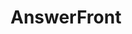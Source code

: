 # AnswerFront
<script type="text/javascript">
//Fuzbuz задачи. Задача 1
"use strict";
function dscount(str, s1, s2)
{
	str = str.toUpperCase();
	s1 = s1.toUpperCase();
	s2 = s2.toUpperCase();
	
	var n;
	var l = str.length;
	var count = 0;
	for (n=0; n < l; ++n)
	{
		if ((str[n] == s1) && (str[ n + 1 ] == s2))
		{
			count = count + 1;
		}
	}
	return count;
}
// Для удобства можно использовать эти тесты:
try {
    test(dscount, ['ab___ab__', 'a', 'b'], 2);
	test(dscount, ['___cd____', 'c', 'd'], 1);
    test(dscount, ['de_______', 'd', 'e'], 1);
    test(dscount, ['12_12__12', '1', '2'], 3);
    test(dscount, ['_ba______', 'a', 'b'], 0);
    test(dscount, ['_a__b____', 'a', 'b'], 0);
    test(dscount, ['-ab-аb-ab', 'a', 'b'], 2);
    test(dscount, ['aAa', 'a', 'a'], 2);

    console.info("Congratulations! All tests success passed.");
} catch(e) {
    console.error(e);
}
// Простая функция тестирования
function test(call, args, count, n) {
    let r = (call.apply(n, args) === count);
    console.assert(r, `Finded items count: ${count}`);
    if (!r) throw "Test failed!";
}

//==============================================================================\///Задача 2

function checkSyntax(string)
{
    var n;
    var l = string.length;
    var stack = [];
    var ob = {'<': '>', '(': ')', '[': ']', '{': '}'};
    var cb = {'>': '<', ')': '(', ']': '[', '}': '{'};

    var char;
    var br;


    for (n=0; n < l; n++)
    {
        char = string.charAt(n);
        if(ob[char])
        {
            stack.push(char);
        }
        else
        if(cb[char])
        {
            if(( stack.length == 0 ) || ( ob[stack[stack.length - 1]] != char ))
                return 1;

            stack.pop();
        }
    }
    return stack.length == 0 ? 0 : 1;
}	



if(! (checkSyntax("---(++++)----") == 0))
    alert("1");
    
if(! (checkSyntax("") == 0))
    alert("2");

if(! (checkSyntax("before ( middle []) after ") == 0))
    alert("3");

if(! (checkSyntax(") (") == 1))
    alert("4");

if(! (checkSyntax("} {") == 1))
    alert("5");

if(! (checkSyntax("<(   >)") == 1))
    alert("6");

if(! (checkSyntax("(  [  <>  ()  ]  <>  )") == 0))
    alert("7");

if(! (checkSyntax("   (      [)") == 1))
    alert("8");

//==============================================================================
//АЛГОРИТМЫ Задача 1
//Задача про блинчики

/*
Для жарки 3х блинчиков на 2х сковородках необходимо 3 мин.
Обозначим блины буквами a, b, c
Обозначим стороны блина цифрами 1,2

Жарим в след. последовательности:

1. a1 & b1 = 1мин 
2. b2 & c1 = 1мин 
3. c2 & a2 = 1мин 
    
        Итого: 3 мин.
        
Применен алгоритм конвеера.
Т.е. более сложная задача (обжарка с 2х сторон) разбита на 2 стадии (2 стороны и 2 сковороды).
На каждой итерации обжариваеться 2 блина на каждой сковороде, что позволяет сократить время.
*/

//РЕФАКТОРИНГ Задача 1

function func(s, a, b) {

    if (s.match(/^$/)) {
        return -1;
    }

    var i = s.length -1;
    var aIndex =     -1;
    var bIndex =     -1;

    while ((aIndex == -1) && (bIndex == -1) && (i > 0)) {
        if (s.substring(i, i +1) == a) {
            aIndex = i;
        }
        if (s.substring(i, i +1) == b) {
            bIndex = i;
        }
        i = i - 1;
    }

    if (aIndex != -1) {
        if (bIndex == -1) {
            return aIndex;
        }
        else {
            return Math.max(aIndex, bIndex);
        }
    }

    if (bIndex != -1) {
        return bIndex;
    }
    else {
        return -1;
    }
}

//Замена для func
function func2(s, a, b)
{
    var i;

    for (i = s.length; i > 0; --i)
    {
        if ((s[i] == a) || (s[i] == b))
        {
            return i;
        }
    }
    return -1;
}

if( func("qwerty", 'e', 't') != func2("qwerty", 'e', 't') )
    alert('1');

if( func("qwerty", 't', 'w') != func2("qwerty", 't', 'w') )
    alert('2');

if( func("qwerty", 't', 't') != func2("qwerty", 't', 't') )
    alert('3');

if( func("qwerty", 'z', 'z') != func2("qwerty", 'z', 'z') )
    alert('4');

if( func("qwerty", 'z', 'r') != func2("qwerty", 'z', 'r') )
    alert('5');

if( func("qwerty", 'r', 'z') != func2("qwerty", 'r', 'z') )
    alert('6');

//==============================================================================
//Задача 2
function drawRating(vote) {
    return (vote / 20 | 0 ) + 1;
}
// Проверка работы результата
console.log(drawRating(0) ); // ★☆☆☆☆
console.log(drawRating(1) ); // ★☆☆☆☆
console.log(drawRating(50)); // ★★★☆☆
console.log(drawRating(99)); // ★★★★★


//==============================================================================
//Практические задачи. Задача 1

function parseUrl(url)
{
    var elem = document.createElement('a');
    elem.href = url;
    return elem;
}

let a = parseUrl('http://tutu.ru:8080/do/any.php?a=1&b[]=a&b[]=b#foo')

// Вернет объект, в котором будут следующие свойства:
console.log( a.href == "http://tutu.ru:8080/do/any.php?a=1&b[]=a&b[]=b#foo" )
console.log( a.hash == "#foo" )
console.log( a.port == "8080" )
console.log( a.host == "tutu.ru:8080" )
console.log( a.protocol == "http:" )
console.log( a.hostname == "tutu.ru" )
console.log( a.pathname == "/do/any.php" )
console.log( a.origin == "http://tutu.ru:8080" )

</script>
